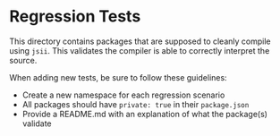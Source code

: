 # Regression Tests

This directory contains packages that are supposed to cleanly compile using
`jsii`. This validates the compiler is able to correctly interpret the source.

When adding new tests, be sure to follow these guidelines:

- Create a new namespace for each regression scenario
- All packages should have `private: true` in their `package.json`
- Provide a README.md with an explanation of what the package(s) validate
